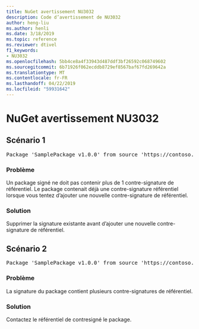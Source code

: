 ```yaml
---
title: NuGet avertissement NU3032
description: Code d’avertissement de NU3032
author: heng-liu
ms.author: henli
ms.date: 3/18/2019
ms.topic: reference
ms.reviewer: dtivel
f1_keywords:
- NU3032
ms.openlocfilehash: 5bb4ce8a4f33943d487ddf3bf26592c068749602
ms.sourcegitcommit: 6b71926f062ecddb8729ef8567baf67fd269642a
ms.translationtype: MT
ms.contentlocale: fr-FR
ms.lasthandoff: 04/22/2019
ms.locfileid: "59931642"
---
```

# <a name="nuget-warning-nu3032"></a>NuGet avertissement NU3032

## <a name="scenario-1"></a>Scénario 1

<pre>Package 'SamplePackage v1.0.0' from source 'https://contoso.com/index.json': The package already contains a repository countersignature. Please remove the existing signature before adding a new repository countersignature.</pre>

### <a name="issue"></a>Problème

Un package signé ne doit pas contenir plus de 1 contre-signature de référentiel. Le package contenait déjà une contre-signature référentiel lorsque vous tentez d’ajouter une nouvelle contre-signature de référentiel.


### <a name="solution"></a>Solution

Supprimer la signature existante avant d’ajouter une nouvelle contre-signature de référentiel.



## <a name="scenario-2"></a>Scénario 2

<pre>Package 'SamplePackage v1.0.0' from source 'https://contoso.com/index.json': The package signature contains multiple repository countersignatures.</pre>

### <a name="issue"></a>Problème

La signature du package contient plusieurs contre-signatures de référentiel.


### <a name="solution"></a>Solution

Contactez le référentiel de contresigné le package.